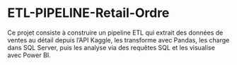# ETL-PIPELINE-Retail-Ordre
Ce projet consiste à construire un pipeline ETL qui extrait des données de ventes au détail depuis l’API Kaggle, les transforme avec Pandas, les charge dans SQL Server, puis les analyse via des requêtes SQL et les visualise avec Power BI.
